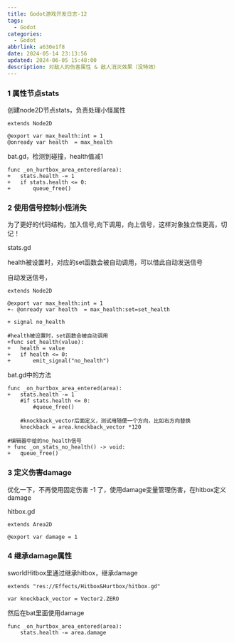 ```yaml
---
title: Godot游戏开发日志-12
tags:
  - Godot
categories:
  - Godot
abbrlink: a630e1f8
date: 2024-05-14 23:13:56
updated: 2024-06-05 15:48:00
description: 对敌人的伤害属性 & 敌人消灭效果（没特效）
---
```


### 1 属性节点stats

创建node2D节点stats，负责处理小怪属性

```
extends Node2D

@export var max_health:int = 1
@onready var health  = max_health
```

bat.gd，检测到碰撞，health值减1

```
func _on_hurtbox_area_entered(area):
+	stats.health -= 1
+	if stats.health <= 0:
+		queue_free()
```

### 2 使用信号控制小怪消失

为了更好的代码结构，加入信号,向下调用，向上信号，这样对象独立性更高，切记！

stats.gd

health被设置时，对应的set函数会被自动调用，可以借此自动发送信号

自动发送信号，

```
extends Node2D

@export var max_health:int = 1
+- @onready var health  = max_health:set=set_health

+ signal no_health

#health被设置时，set函数会被自动调用
+func set_health(value):
+	health = value
+	if health <= 0:
+		emit_signal("no_health")
```

bat.gd中的方法

```
func _on_hurtbox_area_entered(area):
+	stats.health -= 1
	#if stats.health <= 0:
		#queue_free()
		
	#knockback_vector后面定义，测试用随便一个方向，比如右方向替换
	knockback = area.knockback_vector *120

#编辑器中给的no_health信号
+ func _on_stats_no_health() -> void:
+ 	queue_free()
```

### 3 定义伤害damage

优化一下，不再使用固定伤害 -1 了，使用damage变量管理伤害，在hitbox定义damage

hitbox.gd

```
extends Area2D

@export var damage = 1

```

### 4 继承damage属性

sworldHitbox里通过继承hitbox，继承damage

```
extends "res://Effects/Hitbox&Hurtbox/hitbox.gd"

var knockback_vector = Vector2.ZERO

```

然后在bat里面使用damage

```
func _on_hurtbox_area_entered(area):
	stats.health -= area.damage
```

